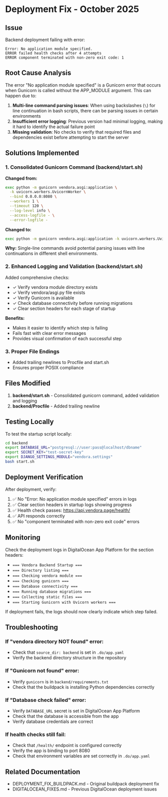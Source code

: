 # Deployment Fix - October 2025

## Issue
Backend deployment failing with error:
```
Error: No application module specified.
ERROR failed health checks after 4 attempts
ERROR component terminated with non-zero exit code: 1
```

## Root Cause Analysis
The error "No application module specified" is a Gunicorn error that occurs when Gunicorn is called without the APP_MODULE argument. This can happen due to:

1. **Multi-line command parsing issues**: When using backslashes (`\`) for line continuation in bash scripts, there can be parsing issues in certain environments
2. **Insufficient error logging**: Previous version had minimal logging, making it hard to identify the actual failure point
3. **Missing validation**: No checks to verify that required files and dependencies exist before attempting to start the server

## Solutions Implemented

### 1. Consolidated Gunicorn Command (backend/start.sh)
**Changed from:**
```bash
exec python -m gunicorn vendora.asgi:application \
  -k uvicorn.workers.UvicornWorker \
  --bind 0.0.0.0:8080 \
  --workers 1 \
  --timeout 120 \
  --log-level info \
  --access-logfile - \
  --error-logfile -
```

**Changed to:**
```bash
exec python -m gunicorn vendora.asgi:application -k uvicorn.workers.UvicornWorker --bind 0.0.0.0:8080 --workers 1 --timeout 120 --log-level info --access-logfile - --error-logfile -
```

**Why:** Single-line commands avoid potential parsing issues with line continuations in different shell environments.

### 2. Enhanced Logging and Validation (backend/start.sh)
Added comprehensive checks:
- ✓ Verify vendora module directory exists
- ✓ Verify vendora/asgi.py file exists
- ✓ Verify Gunicorn is available
- ✓ Check database connectivity before running migrations
- ✓ Clear section headers for each stage of startup

**Benefits:**
- Makes it easier to identify which step is failing
- Fails fast with clear error messages
- Provides visual confirmation of each successful step

### 3. Proper File Endings
- Added trailing newlines to Procfile and start.sh
- Ensures proper POSIX compliance

## Files Modified
1. **backend/start.sh** - Consolidated gunicorn command, added validation and logging
2. **backend/Procfile** - Added trailing newline

## Testing Locally
To test the startup script locally:

```bash
cd backend
export DATABASE_URL="postgresql://user:pass@localhost/dbname"
export SECRET_KEY="test-secret-key"
export DJANGO_SETTINGS_MODULE="vendora.settings"
bash start.sh
```

## Deployment Verification

After deployment, verify:
1. ✅ No "Error: No application module specified" errors in logs
2. ✅ Clear section headers in startup logs showing progress
3. ✅ Health check passes: https://api.vendora.page/health/
4. ✅ API responds correctly
5. ✅ No "component terminated with non-zero exit code" errors

## Monitoring
Check the deployment logs in DigitalOcean App Platform for the section headers:
- `=== Vendora Backend Startup ===`
- `=== Directory listing ===`
- `=== Checking vendora module ===`
- `=== Checking gunicorn ===`
- `=== Database connectivity ===`
- `=== Running database migrations ===`
- `=== Collecting static files ===`
- `=== Starting Gunicorn with Uvicorn workers ===`

If deployment fails, the logs should now clearly indicate which step failed.

## Troubleshooting

### If "vendora directory NOT found" error:
- Check that `source_dir: backend` is set in `.do/app.yaml`
- Verify the backend directory structure in the repository

### If "Gunicorn not found" error:
- Verify `gunicorn` is in `backend/requirements.txt`
- Check that the buildpack is installing Python dependencies correctly

### If "Database check failed" error:
- Verify `DATABASE_URL` secret is set in DigitalOcean App Platform
- Check that the database is accessible from the app
- Verify database credentials are correct

### If health checks still fail:
- Check that `/health/` endpoint is configured correctly
- Verify the app is binding to port 8080
- Check that environment variables are set correctly in `.do/app.yaml`

## Related Documentation
- DEPLOYMENT_FIX_BUILDPACK.md - Original buildpack deployment fix
- DIGITALOCEAN_FIXES.md - Previous DigitalOcean deployment issues
